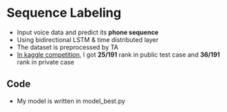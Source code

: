 #	Sequence Labeling
*	Input voice data and predict its **phone sequence**
*	Using bidirectional LSTM & time distributed layer
*	The dataset is preprocessed by TA
*	[In kaggle competition](https://www.kaggle.com/c/hw1-timit/leaderboard), I got **25/191** rank in public test case and **36/191** rank in private case

##	Code
*	My model is written in model_best.py